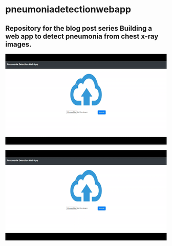 # pneumoniadetectionwebapp

## Repository for the blog post series Building a web app to detect pneumonia from chest x-ray images.


![alt-text](https://github.com/anuj2110/pneumoniadetectionwebapp/blob/master/demo1.gif)


![alt-text](https://github.com/anuj2110/pneumoniadetectionwebapp/blob/master/demo1.gif)
